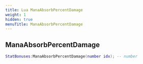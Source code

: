 ```yaml
---
title: Lua ManaAbsorbPercentDamage
weight: 1
hidden: true
menuTitle: ManaAbsorbPercentDamage
---
```

## ManaAbsorbPercentDamage
```lua
StatBonuses:ManaAbsorbPercentDamage(number idx); -- number
```
